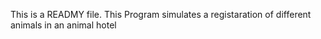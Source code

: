 This is a READMY file. This Program simulates a registaration of different animals in an animal hotel
